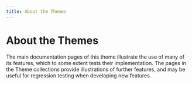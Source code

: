 ```yaml
---
title: About the Themes
---
```


# About the Themes

 The main documentation pages of this theme illustrate the use of many of its features, which to some extent tests their implementation. The pages in the Theme collections provide illustrations of further features, and may be useful for regression testing when developing new features.
 
